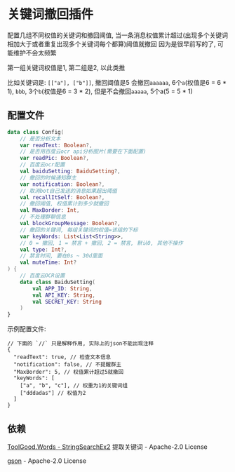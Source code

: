 # 关键词撤回插件

配置几组不同权值的关键词和撤回阈值, 当一条消息权值累计超过(出现多个关键词相加大于或者重复出现多个关键词每个都算)阈值就撤回 因为是很早前写的了, 可能维护不会太频繁

第一组关键词权值是1, 第二组是2, 以此类推

比如关键词是: `[["a"], ["b"]]`, 撤回阈值是5 会撤回`aaaaaa`, 6个`a`(权值是6 = 6 * 1), `bbb`, 3个`b`(权值是6 = 3 * 2), 但是不会撤回`aaaaa`, 5个a(5 = 5 * 1)

## 配置文件

```kotlin
data class Config(
    // 是否分析文本
    var readText: Boolean?,
    // 是否用百度云ocr api分析图片(需要在下面配置)
    var readPic: Boolean?,
    // 百度云ocr配置
    val baiduSetting: BaiduSetting?,
    // 撤回的时候通知群主
    var notification: Boolean?,
    // 取消bot自己发送的消息如果超出阈值
    val recallItSelf: Boolean?,
    // 撤回阈值, 权值累计到多少就撤回
    val MaxBorder: Int,
    // 不处理群聊信息
    val blockGroupMessage: Boolean?,
    // 撤回的关键词, 每组关键词的权值=该组的下标
    var keyWords: List<List<String>>,
    // 0 = 撤回, 1 = 禁言 + 撤回, 2 = 禁言, 默认0, 其他不操作
    val type: Int?,
    // 禁言时间, 要在0s ~ 30d里面
    val muteTime: Int?
) {
    // 百度云OCR设置
    data class BaiduSetting(
        val APP_ID: String,
        val API_KEY: String,
        val SECRET_KEY: String
    )
}
```
示例配置文件:
```
// 下面的 `//` 只是解释作用, 实际上的json不能出现注释
{
  "readText": true, // 检查文本信息
  "notification": false, // 不提醒群主
  "MaxBorder": 5, // 权值累计超过5就撤回
  "keyWords": [
    ["a", "b", "c"], // 权重为1的关键词组
    ["dddadas"] // 权值为2
  ]
}
```
## 依赖
[ToolGood.Words - StringSearchEx2](https://github.com/toolgood/ToolGood.Words) 提取关键词 -  Apache-2.0 License

[gson](https://github.com/google/gson) - Apache-2.0 License
